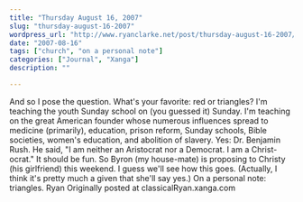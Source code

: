 ```yaml
---
title: "Thursday August 16, 2007"
slug: "thursday-august-16-2007"
wordpress_url: "http://www.ryanclarke.net/post/thursday-august-16-2007/"
date: "2007-08-16"
tags: ["church", "on a personal note"]
categories: ["Journal", "Xanga"]
description: ""

---
```


And so I pose the question.
What's your favorite: red or triangles?
I'm teaching the youth Sunday school on (you guessed it) Sunday. I'm teaching on the great American founder whose numerous influences spread to medicine (primarily), education, prison reform, Sunday schools, Bible societies, women's education, and abolition of slavery. Yes: Dr. Benjamin Rush. He said, "I am neither an Aristocrat nor a Democrat. I am a Christ-ocrat." It should be fun.
So Byron (my house-mate) is proposing to Christy (his girlfriend) this weekend. I guess we'll see how this goes. (Actually, I think it's pretty much a given that she'll say yes.)
On a personal note: triangles.
Ryan
Originally posted at classicalRyan.xanga.com
